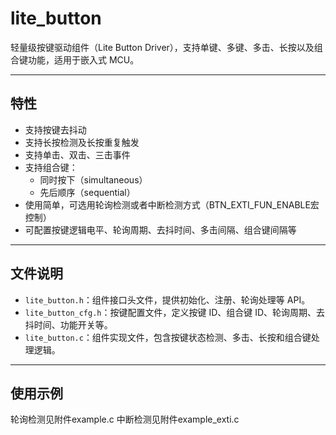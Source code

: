 # lite_button

轻量级按键驱动组件（Lite Button Driver），支持单键、多键、多击、长按以及组合键功能，适用于嵌入式 MCU。

---

## 特性

- 支持按键去抖动
- 支持长按检测及长按重复触发
- 支持单击、双击、三击事件
- 支持组合键：
  - 同时按下（simultaneous）
  - 先后顺序（sequential）
- 使用简单，可选用轮询检测或者中断检测方式（BTN_EXTI_FUN_ENABLE宏控制）
- 可配置按键逻辑电平、轮询周期、去抖时间、多击间隔、组合键间隔等

---

## 文件说明

- `lite_button.h`：组件接口头文件，提供初始化、注册、轮询处理等 API。
- `lite_button_cfg.h`：按键配置文件，定义按键 ID、组合键 ID、轮询周期、去抖时间、功能开关等。
- `lite_button.c`：组件实现文件，包含按键状态检测、多击、长按和组合键处理逻辑。

---

## 使用示例
轮询检测见附件example.c
中断检测见附件example_exti.c
